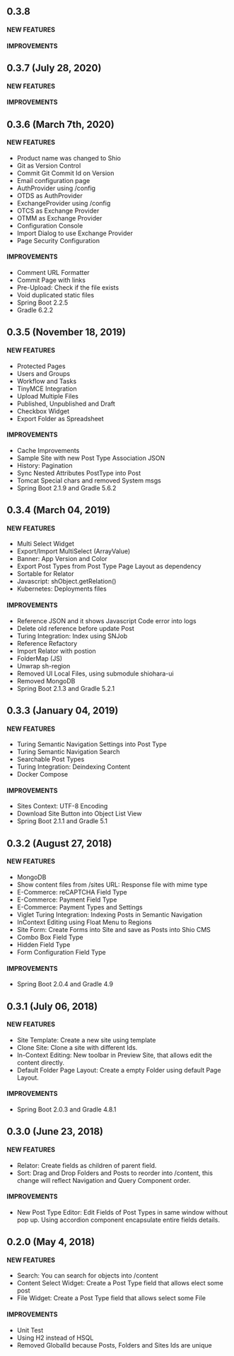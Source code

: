 ## 0.3.8

#### NEW FEATURES

#### IMPROVEMENTS

## 0.3.7 (July 28, 2020)

#### NEW FEATURES

#### IMPROVEMENTS

## 0.3.6 (March 7th, 2020)

#### NEW FEATURES
*  Product name was changed to Shio
* Git as Version Control
* Commit Git Commit Id on Version
* Email configuration page
* AuthProvider using /config
* OTDS as AuthProvider
* ExchangeProvider using /config
* OTCS as Exchange Provider
* OTMM as Exchange Provider
* Configuration Console
* Import Dialog to use Exchange Provider
* Page Security Configuration

#### IMPROVEMENTS
* Comment URL Formatter
* Commit Page with links
* Pre-Upload: Check if the file exists
* Void duplicated static files
* Spring Boot 2.2.5
* Gradle 6.2.2

## 0.3.5 (November 18, 2019)

#### NEW FEATURES
* Protected Pages
* Users and Groups
* Workflow and Tasks
* TinyMCE Integration
* Upload Multiple Files
* Published, Unpublished and Draft
* Checkbox Widget
* Export Folder as Spreadsheet

#### IMPROVEMENTS
* Cache Improvements
* Sample Site with new Post Type Association JSON
* History: Pagination
* Sync Nested Attributes PostType into Post
* Tomcat Special chars and removed System msgs
* Spring Boot 2.1.9 and Gradle 5.6.2

## 0.3.4 (March 04, 2019)

#### NEW FEATURES
* Multi Select Widget
* Export/Import MultiSelect (ArrayValue)
* Banner: App Version and Color
* Export Post Types from Post Type Page Layout as dependency
* Sortable for Relator
* Javascript: shObject.getRelation()
* Kubernetes: Deployments files

#### IMPROVEMENTS
* Reference JSON and it shows Javascript Code error into logs
* Delete old reference before update Post
* Turing Integration: Index using SNJob
* Reference Refactory
* Import Relator with postion
* FolderMap (JS)
* Unwrap sh-region
* Removed UI Local Files, using submodule shiohara-ui
* Removed MongoDB
* Spring Boot 2.1.3 and Gradle 5.2.1

## 0.3.3 (January 04, 2019)

#### NEW FEATURES
* Turing Semantic Navigation Settings into Post Type
* Turing Semantic Navigation Search
* Searchable Post Types
* Turing Integration: Deindexing Content
* Docker Compose

#### IMPROVEMENTS
* Sites Context: UTF-8 Encoding
* Download Site Button into Object List View
* Spring Boot 2.1.1 and Gradle 5.1

## 0.3.2 (August 27, 2018)

#### NEW FEATURES
* MongoDB
* Show content files from /sites URL: Response file with mime type
* E-Commerce: reCAPTCHA Field Type
* E-Commerce: Payment Field Type
* E-Commerce: Payment Types and Settings
* Viglet Turing Integration: Indexing Posts in Semantic Navigation
* InContext Editing using Float Menu to Regions
* Site Form: Create Forms into Site and save as Posts into Shio CMS
* Combo Box Field Type
* Hidden Field Type
* Form Configuration Field Type

#### IMPROVEMENTS
* Spring Boot 2.0.4 and Gradle 4.9

## 0.3.1 (July 06, 2018)

#### NEW FEATURES
* Site Template: Create a new site using template
* Clone Site: Clone a site with different Ids.
* In-Context Editing: New toolbar in Preview Site, that allows edit the content directly.
* Default Folder Page Layout: Create a empty Folder using default Page Layout.

#### IMPROVEMENTS
* Spring Boot 2.0.3 and Gradle 4.8.1

## 0.3.0 (June 23, 2018)

#### NEW FEATURES
* Relator: Create fields as children of parent field.
* Sort: Drag and Drop Folders and Posts to reorder into /content, this change will reflect Navigation and Query Component order.

#### IMPROVEMENTS
* New Post Type Editor: Edit Fields of Post Types in same window without pop up. Using accordion component encapsulate entire fields details.

## 0.2.0 (May 4, 2018)

#### NEW FEATURES
* Search: You can search for objects into /content
* Content Select Widget: Create a Post Type field that allows elect some post
* File Widget: Create a Post Type field that allows select some File 

#### IMPROVEMENTS
* Unit Test
* Using H2 instead of HSQL
* Removed GlobalId because Posts, Folders and Sites Ids are unique